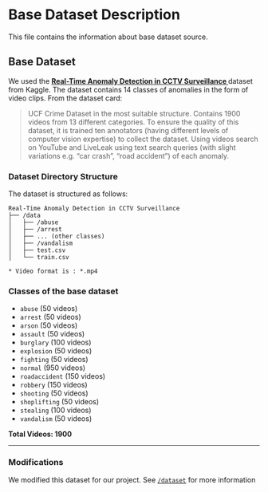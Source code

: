 # Base Dataset Description

This file contains the information about base dataset source.

## Base Dataset

We used the **[Real-Time Anomaly Detection in CCTV Surveillance
](https://www.kaggle.com/datasets/webadvisor/real-time-anomaly-detection-in-cctv-surveillance)** dataset from Kaggle.
The dataset contains 14 classes of anomalies in the form of video clips. From the dataset card:
> UCF Crime Dataset in the most suitable structure. Contains 1900 videos from 13 different categories. To ensure the
> quality of this dataset, it is trained ten annotators (having different levels of computer vision expertise) to collect
> the dataset. Using videos search on YouTube and LiveLeak using text search queries (with slight variations e.g. “car
> crash”, “road accident”) of each anomaly.

### Dataset Directory Structure

The dataset is structured as follows:
```
Real-Time Anomaly Detection in CCTV Surveillance
├── /data
│   ├── /abuse
│   ├── /arrest
│   ├── ... (other classes)
│   ├── /vandalism
│   ├── test.csv
│   └── train.csv

* Video format is : *.mp4
```
### Classes of the base dataset
- `abuse` (50 videos)
- `arrest`  (50 videos)
- `arson` (50 videos)
- `assault` (50 videos)
- `burglary` (100 videos)
- `explosion` (50 videos)
- `fighting` (50 videos)
- `normal` (950 videos)
- `roadaccident` (150 videos)
- `robbery` (150 videos)
- `shooting` (50 videos)
- `shoplifting` (50 videos)
- `stealing` (100 videos)
- `vandalism` (50 videos)

**Total Videos: 1900**

---

### Modifications

We modified this dataset for our project. 
See [`/dataset`](https://github.com/tinykishore/fydp-experiments/blob/master/dataset/README.md) for more information